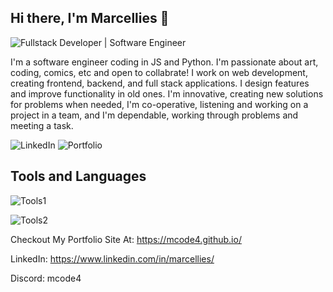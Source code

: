 ## Hi there, I'm Marcellies 👋
![Fullstack Developer | Software Engineer](https://img.shields.io/badge/Fullstack_Developer-Software_Engineer-blue)

I'm a software engineer coding in JS and Python. I'm passionate about art, coding, comics, etc and open to collabrate!
I work on web development, creating frontend, backend, and full stack applications. I design features and improve functionality in old ones. I'm innovative, creating new solutions for problems when needed, I'm co-operative, listening and working on a project in a team, and I'm dependable, working through problems and meeting a task.

![LinkedIn](https://img.shields.io/badge/LinkedIn-blue?style=for-the-badge)
![Portfolio](https://img.shields.io/badge/LinkedIn-grey?style=for-the-badge)

## Tools and Languages

<!-- 
JS
HTML
CSS
ExpressJS
SQLite3
SequelizeJS
-->
![Tools1](https://skillicons.dev/icons?i=js,html,css,nodejs,express,sqlite,sequelize)
<!-- 
React
Redux
Python
Flask
PostgresQL
Flask-SQLAlchemy
-->
![Tools2](https://skillicons.dev/icons?i=react,redux,python,flask,postgres,aws,docker)

Checkout My Portfolio Site At: https://mcode4.github.io/

LinkedIn: https://www.linkedin.com/in/marcellies/

Discord: mcode4

<!--
**Mcode4/Mcode4** is a ✨ _special_ ✨ repository because its `README.md` (this file) appears on your GitHub profile.

Here are some ideas to get you started:

- 🔭 I’m currently working on ...
- 🌱 I’m currently learning ...
- 👯 I’m looking to collaborate on ...
- 🤔 I’m looking for help with ...
- 💬 Ask me about ...
- 📫 How to reach me: ...
- 😄 Pronouns: ...
- ⚡ Fun fact: ...
-->
